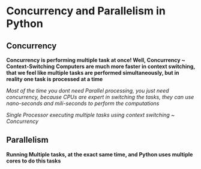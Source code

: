 # Concurrency and Parallelism in Python

## Concurrency

**Concurrency is performing multiple task at once! Well, Concurrency ~ Context-Switching**
**Computers are much more faster in context switching, that we feel like multiple tasks are performed simultaneously, but in reality one task is processed at a time**

_Most of the time you dont need Parallel processing, you just need concurrency, because CPUs are expert in switching the tasks, they can use nano-seconds and mili-seconds to perform the computations_

_Single Processor executing multiple tasks using context switching ~ Concurrency_

## Parallelism

**Running Multiple tasks, at the exact same time, and Python uses multiple cores to do this tasks**
